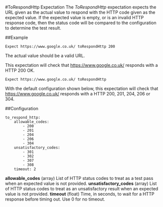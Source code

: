 #ToRespondHttp Expectation
The _ToRespondHttp_ expectation expects the URL given as the actual value to respond with the HTTP code given as the expected value.
If the expected value is empty, or is an invalid HTTP response code, then the status code will be compared to the configuration to determine the test result.

##Example
```
Expect https://www.google.co.uk/ toRespondHttp 200
```
The actual value should be a valid URL.

This expectation will check that https://www.google.co.uk/ responds with a HTTP 200 OK.

```
Expect https://www.google.co.uk/ toRespondHttp
```
With the default configuration shown below, this expectation will check that https://www.google.co.uk/ responds with a HTTP 200, 201, 204, 206 or 304.

##Configuration
```
to_respond_http:
    allowable_codes:
        - 200
        - 201
        - 204
        - 206
        - 304
    unsatisfactory_codes:
        - 301
        - 302
        - 307
        - 308
    timeout: 2
```
**allowable_codes** (array) List of HTTP status codes to treat as a test pass when an expected value is not provided.
**unsatisfactory_codes** (array) List of HTTP status codes to treat as an unsatisfactory result when an expected value is not provided.
**timeout** (float) Time, in seconds, to wait for a HTTP response before timing out. Use 0 for no timeout.
